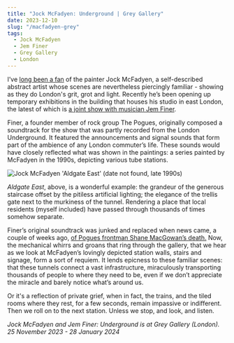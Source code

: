 ```yaml
---
title: "Jock McFadyen: Underground | Grey Gallery"
date: 2023-12-10
slug: "/macfadyen-grey"
tags:
  - Jock McFadyen
  - Jem Finer
  - Grey Gallery
  - London
---
```


I’ve [long been a fan](https://artangled.com/posts/steggles-beecroft/) of the painter Jock McFadyen, a self-described abstract artist whose scenes are nevertheless piercingly familiar - showing as they do London's grit, grot and light. Recently he’s been opening up temporary exhibitions in the building that houses his studio in east London, the latest of which is [a joint show with musician Jem Finer](https://www.thegreygallery.com/news.html).

Finer, a founder member of rock group The Pogues, originally composed a soundtrack for the show that was partly recorded from the London Underground. It featured the announcements and signal sounds that form part of the ambience of any London commuter’s life. These sounds would have closely reflected what was shown in the paintings: a series painted by McFadyen in the 1990s, depicting various tube stations.

![Jock McFadyen 'Aldgate East' (date not found, late 1990s)](/macfadyen-grey-1.jpeg)

*Aldgate East*, above, is a wonderful example: the grandeur of the generous staircase offset by the pitiless artificial lighting; the elegance of the trellis gate next to the murkiness of the tunnel. Rendering a place that local residents (myself included) have passed through thousands of times somehow separate.

Finer’s original soundtrack was junked and replaced when news came, a couple of weeks ago, [of Pogues frontman Shane MacGowan’s death.](https://www.bbc.co.uk/news/entertainment-arts-67523427) Now, the mechanical whirrs and groans that ring through the gallery, that we hear as we look at McFadyen’s lovingly depicted station walls, stairs and signage, form a sort of requiem. It lends epicness to these familiar scenes: that these tunnels connect a vast infrastructure, miraculously transporting thousands of people to where they need to be, even if we don’t appreciate the miracle and barely notice what’s around us.

Or it's a reflection of private grief, when in fact, the trains, and the tiled rooms where they rest, for a few seconds, remain impassive or indifferent. Then we roll on to the next station. Unless we stop, and look, and listen.

*Jock McFadyen and Jem Finer: Underground is at Grey Gallery (London). 25 November 2023 - 28 January 2024*
